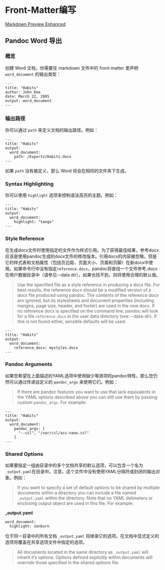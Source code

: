 # Front-Matter编写

[Markdown Preview Enhanced](https://shd101wyy.github.io/markdown-preview-enhanced/#/zh-cn/)

## Pandoc Word 导出

### 概览

创建 Word 文档，你需要在 markdown 文件中的 front-matter 里声明 `word_document` 的输出类型：

```shell
---
title: "Habits"
author: John Doe
date: March 22, 2005
output: word_document
---
```

### 输出路径

你可以通过 `path` 来定义文档的输出路径。例如：

```shell
---
title: "Habits"
output:
  word_document:
    path: /Exports/Habits.docx
---
```

如果 `path` 没有被定义，那么 Word 将会在相同的文件夹下生成。

### Syntax Highlighting

你可以使用 `highlight` 选项来控制语法高亮的主题。例如：

```shell
---
title: "Habits"
output:
  word_document:
    highlight: "tango"
---
```

### Style Reference

在生成docx文件时使用指定的文件作为样式引用。为了获得最佳结果，参考docx应该是使用pandoc生成的docx文件的修改版本。引用docx的内容被忽略，但是它的样式表和文档属性（包括页边距、页面大小、页眉和页脚）在新docx中使用。如果命令行中没有指定`reference.docx`，pandoc将查找一个文件参考.docx在用户数据目录中（请参见--data dir）。如果也找不到，则将使用合理的默认值。

> Use the specified file as a style reference in producing a docx file. For best results, the reference docx should be a modified version of a docx file produced using pandoc. The contents of the reference docx are ignored, but its stylesheets and document properties (including margins, page size, header, and footer) are used in the new docx. If no reference docx is specified on the command line, pandoc will look for a file `reference.docx` in the user data directory (see --data-dir). If this is not found either, sensible defaults will be used.

```shell
---
title: "Habits"
output:
  word_document:
    reference_docx: mystyles.docx
---
```

### Pandoc Arguments

如果您希望在上面描述的YAML选项中使用缺少等效项的pandoc特性，那么您仍然可以通过传递自定义的 `pandoc_args` 来使用它们。例如：

> If there are pandoc features you want to use that lack equivalents in the YAML options described above you can still use them by passing custom `pandoc_args`. For example:

```shell
---
title: "Habits"
output:
  word_document:
    pandoc_args: [
      "--csl", "/var/csl/acs-nano.csl"
    ]
---
```

### Shared Options

如果要指定一组由目录中的多个文档共享的默认选项，可以包含一个名为`_output.yaml`在目录中。注意，这个文件中没有使用YAML分隔符或封闭的输出对象。例如：

> If you want to specify a set of default options to be shared by multiple documents within a directory you can include a file named `_output.yaml` within the directory. Note that no YAML delimeters or enclosing output object are used in this file. For example:

**_output.yaml**

```shell
word_document:
  highlight: zenburn
```

位于同一目录中的所有文档 `_output.yaml` 将继承它的选项。在文档中显式定义的选项将覆盖在共享选项文件中指定的选项。

> All documents located in the same directory as `_output.yaml` will inherit it’s options. Options defined explicitly within documents will override those specified in the shared options file.
